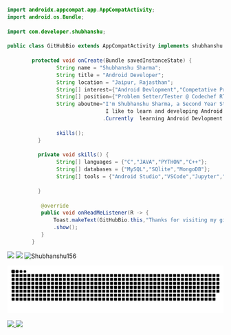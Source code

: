 

```java
        
import androidx.appcompat.app.AppCompatActivity;
import android.os.Bundle;

import com.developer.shubhanshu;

public class GitHubBio extends AppCompatActivity implements shubhanshu.OnReadMeListener {

        protected void onCreate(Bundle savedInstanceState) {
                String name = "Shubhanshu Sharma";
                String title = "Android Developer";
                String location = "Jaipur, Rajasthan";
                String[] interest={"Android Devlopment","Competative Programming"} ;
                String[] position={"Problem Setter/Tester @ Codechef RTU Chapter"};
                String aboutme="I'm Shubhanshu Sharma, a Second Year Student currently pursuing my Bachelor's in Information Technology.
                                I like to learn and developing Android Application and Competative Programming!
                               .Currently  learning Android Devlopment and Working on Some android Projects."

                skills();
          }

          private void skills() {
                String[] languages = {"C","JAVA","PYTHON","C++"};
                String[] databases = {"MySQL","SQlite","MongoDB"};
                String[] tools = {"Android Studio","VSCode","Jupyter","FireBase};

          }

           @override
           public void onReadMeListener(R -> {
               Toast.makeText(GitHubBio.this,"Thanks for visiting my github",Toast.LENGTH_LONG)
               .show();
           }
        }
```


 
<div>
<img src="[![Anurag's GitHub stats](https://github-readme-stats.vercel.app/api?username=Shubhanshu156)](https://github.com/anuraghazra/github-readme-stats)"/>


<img height="130em" src="https://github-readme-stats.vercel.app/api/top-langs/?username=Shubhanshu156&theme=dark&layout=compact" />
<img  vertical-align:"middle" src="https://komarev.com/ghpvc/?username=Shuhbanshu156" alt="Shubhanshu156" /> 
</div>

        


![github contribution grid snake animation](https://github.com/Shubhanshu156/Shubhanshu156/blob/output/github-contribution-grid-snake.svg)

       
<a href="mailto:shubhanshusharma2712@gmail.com"><img  src="https://img.icons8.com/ios-filled/50/ffffff/gmail-new.png"/> 
<a href="https://in.linkedin.com/in/shubhanshu-sharma-940996200" /><img src="https://img.icons8.com/ios-filled/50/ffffff/linkedin.png"/>

